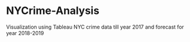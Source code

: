 # NYCrime-Analysis
Visualization using Tableau NYC crime data till year 2017 and forecast for year 2018-2019
